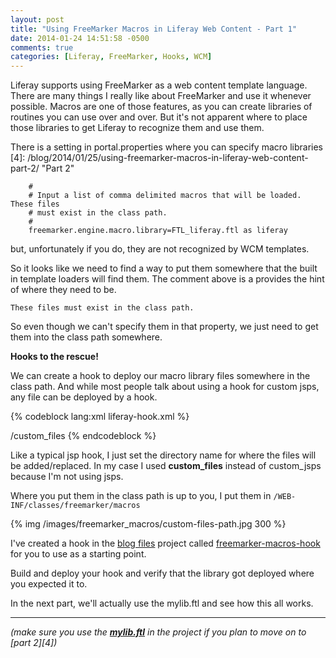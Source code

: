 ```yaml
---
layout: post
title: "Using FreeMarker Macros in Liferay Web Content - Part 1"
date: 2014-01-24 14:51:58 -0500
comments: true
categories: [Liferay, FreeMarker, Hooks, WCM]
---
```

Liferay supports using FreeMarker as a web content template language. There are many things I really like about FreeMarker and use it whenever possible. Macros are one of those features, as you can create libraries of routines you can use over and over. But it's not apparent where to place those libraries to get Liferay to recognize them and use them.

<!--more-->

[1]: https://github.com/learn-liferay/blog-files "blog files"
[2]: https://github.com/learn-liferay/blog-files/tree/master/liferay-plugins-sdk-6.1.1/hooks/freemarker-macros-hook "FreeMarker Macros Hook"
[3]: https://github.com/learn-liferay/blog-files/blob/master/liferay-plugins-sdk-6.1.1/hooks/freemarker-macros-hook/docroot/custom_files/WEB-INF/classes/freemarker/macros/mylib.ftl "mylib.ftl"
There is a setting in portal.properties where you can specify macro libraries
[4]: /blog/2014/01/25/using-freemarker-macros-in-liferay-web-content-part-2/ "Part 2"

```
    #
    # Input a list of comma delimited macros that will be loaded. These files
    # must exist in the class path.
    #
    freemarker.engine.macro.library=FTL_liferay.ftl as liferay
```

but, unfortunately if you do, they are not recognized by WCM templates.

So it looks like we need to find a way to put them somewhere that the built in template loaders will find them. The comment above is a provides the hint of where they need to be.

```These files must exist in the class path.```

So even though we can't specify them in that property, we just need to get them into the class path somewhere.

**Hooks to the rescue!**

We can create a hook to deploy our macro library files somewhere in the class path. And while most people talk about using a hook for custom jsps, any file can be deployed by a hook.


{% codeblock lang:xml liferay-hook.xml %}
<?xml version="1.0"?>
<!DOCTYPE hook PUBLIC "-//Liferay//DTD Hook 6.1.0//EN" "http://www.liferay.com/dtd/liferay-hook_6_1_0.dtd">

<hook>
	<custom-jsp-dir>/custom_files</custom-jsp-dir>
</hook>
{% endcodeblock %}

Like a typical jsp hook, I just set the directory name for where the files will be added/replaced. In my case I used **custom_files** instead of custom_jsps because I'm not using jsps.

Where you put them in the class path is up to you, I put them in ``/WEB-INF/classes/freemarker/macros``

{% img /images/freemarker_macros/custom-files-path.jpg 300 %}

I've created a hook in the [blog files][1] project called [freemarker-macros-hook][2] for you to use as a starting point.

Build and deploy your hook and verify that the library got deployed where you expected it to. 

In the next part, we'll actually use the mylib.ftl and see how this all works.

-----

*(make sure you use the **[mylib.ftl][3]** in the project if you plan to move on to [part 2][4])*









